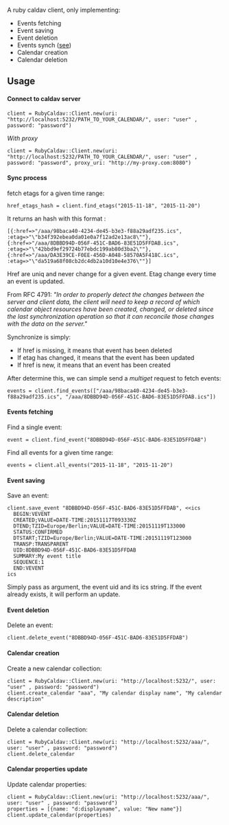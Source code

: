 A ruby caldav client, only implementing:

* Events fetching
* Event saving
* Event deletion
* Events synch ([see](https://tools.ietf.org/html/rfc4791#section-8.2.1.3))
* Calendar creation
* Calendar deletion

## Usage

#### Connect to caldav server

    client = RubyCaldav::Client.new(uri: "http://localhost:5232/PATH_TO_YOUR_CALENDAR/", user: "user" , password: "password")

*With proxy*

    client = RubyCaldav::Client.new(uri: "http://localhost:5232/PATH_TO_YOUR_CALENDAR/", user: "user" , password: "password", proxy_uri: "http://my-proxy.com:8080")

#### Sync process
fetch etags for a given time range:

    href_etags_hash = client.find_etags("2015-11-18", "2015-11-20")

It returns an hash with this format :

    [{:href=>"/aaa/98baca40-4234-de45-b3e3-f88a29adf235.ics", :etag=>"\"b34f392ebea0da01e0a7f12ad2e13ac8\""}, {:href=>"/aaa/8DBBD94D-056F-451C-BAD6-83E51D5FFDAB.ics", :etag=>"\"42bbd9ef29724b77ebdc199ab80d3ba2\""}, {:href=>"/aaa/DA3E39CE-F0EE-456D-A048-58570A5F418C.ics", :etag=>"\"da519a68f08cb2dc4db2a10d10e4e376\""}]

Href are uniq and never change for a given event. Etag change every time an event is updated.

From RFC 4791: *"In order to properly detect the changes between the server and client data, the client will need to keep a record of which calendar object resources have been created, changed, or deleted since the last synchronization operation so that it can reconcile those changes with the data on the server."*

Synchronize is simply:
* If href is missing, it means that event has been deleted
* If etag has changed, it means that the event has been updated
* If href is new, it means that an event has been created

After determine this, we can simple send a *multiget* request to fetch events:

    events = client.find_events(["/aaa/98baca40-4234-de45-b3e3-f88a29adf235.ics", "/aaa/8DBBD94D-056F-451C-BAD6-83E51D5FFDAB.ics"])

#### Events fetching
Find a single event:

    event = client.find_event("8DBBD94D-056F-451C-BAD6-83E51D5FFDAB")

Find all events for a given time range:

    events = client.all_events("2015-11-18", "2015-11-20")

#### Event saving
Save an event:

    client.save_event "8DBBD94D-056F-451C-BAD6-83E51D5FFDAB", <<ics
      BEGIN:VEVENT
      CREATED;VALUE=DATE-TIME:20151117T093330Z
      DTEND;TZID=Europe/Berlin;VALUE=DATE-TIME:20151119T133000
      STATUS:CONFIRMED
      DTSTART;TZID=Europe/Berlin;VALUE=DATE-TIME:20151119T123000
      TRANSP:TRANSPARENT
      UID:8DBBD94D-056F-451C-BAD6-83E51D5FFDAB
      SUMMARY:My event title
      SEQUENCE:1
      END:VEVENT
    ics

Simply pass as argument, the event uid and its ics string. If the event already exists, it will perform an update.


#### Event deletion
Delete an event:

    client.delete_event("8DBBD94D-056F-451C-BAD6-83E51D5FFDAB")

#### Calendar creation
Create a new calendar collection:

    client = RubyCaldav::Client.new(uri: "http://localhost:5232/", user: "user" , password: "password")
    client.create_calendar "aaa", "My calendar display name", "My calendar description"

#### Calendar deletion
Delete a calendar collection:

    client = RubyCaldav::Client.new(uri: "http://localhost:5232/aaa/", user: "user" , password: "password")
    client.delete_calendar

#### Calendar properties update
Update calendar properties:
    
    client = RubyCaldav::Client.new(uri: "http://localhost:5232/aaa/", user: "user" , password: "password")
    properties = [{name: "d:displayname", value: "New name"}]
    client.update_calendar(properties)
    
